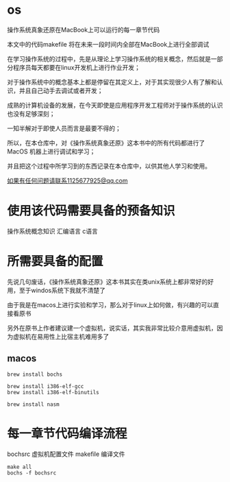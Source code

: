 # os
操作系统真象还原在MacBook上可以运行的每一章节代码

本文中的代码makefile 将在未来一段时间内全部在MacBook上进行全部调试

在学习操作系统的过程中，先是从理论上学习操作系统的相关概念，然后就是一部分程序员每天都要在linux开发机上进行作业开发；

对于操作系统中的概念基本上都是停留在其定义上，对于其实现很少人有了解和认识，并且自己动手去调试或者开发；

成熟的计算机设备的发展，在今天即使是应用程序开发工程师对于操作系统的认识也没有足够深刻；

一知半解对于即使人员而言是最要不得的；


所以，在本仓库中，对《操作系统真象还原》这本书中的所有代码都进行了MacOS 机器上进行调试和学习；

并且把这个过程中所学习到的东西记录在本仓库中，以供其他人学习和使用。

如果有任何问题请联系1125677925@qq.com


# 使用该代码需要具备的预备知识

操作系统概念知识
汇编语言
c语言

# 所需要具备的配置

先说几句废话，《操作系统真象还原》这本书其实在类unix系统上都非常好的好用，至于windos系统下我就不清楚了

由于我是在macos上进行实验和学习，那么对于linux上如何做，有兴趣的可以直接看原书

另外在原书上作者建议建一个虚拟机，说实话，其实我非常比较介意用虚拟机，因为虚拟机在易用性上比宿主机难用多了

## macos

```
brew install bochs

brew install i386-elf-gcc
brew install i386-elf-binutils

brew install nasm
```




# 每一章节代码编译流程

bochsrc 虚拟机配置文件
makefile 编译文件

```
make all
bochs -f bochsrc
```


